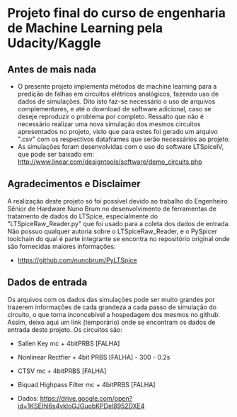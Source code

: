# Projeto final do curso de engenharia de Machine Learning pela Udacity/Kaggle

## Antes de mais nada
* O presente projeto implementa métodos de machine learning para a predição de falhas em circuitos elétricos analógicos, fazendo uso de dados de simulações. Dito isto faz-se necessário o uso de arquivos complementares, e até o download de software adicional, caso se deseje reproduzir o problema por completo.
Ressalto que não é necessário realizar uma nova simulação dos mesmos circuitos apresentados no projeto, visto que para estes foi gerado um arquivo ".csv" com os respectivos dataframes que serão necessários ao projeto.
* As simulações foram desenvolvidas com o uso do software LTSpiceIV, que pode ser baixado em: http://www.linear.com/designtools/software/demo_circuits.php

## Agradecimentos e Disclaimer
A realização deste projeto só foi possível devido ao trabalho do Engenheiro Sênior de Hardware Nuno Brum no desenvolvimento de ferramentas de tratamento de dados do LTSpice, especialmente do "LTSpiceRaw_Reader.py" que foi usado para a coleta dos dados de entrada.
Não possuo qualquer autoria sobre o LTSpiceRaw_Reader, e o PySpicer toolchain do qual é parte integrante se encontra no repositório original onde são fornecidas maiores informações:
* https://github.com/nunobrum/PyLTSpice

## Dados de entrada
Os arquivos com os dados das simulações pode ser muito grandes por trazerem informações de cada grandeza a cada passo de simulação do circuito, o que torna inconcebível a hospedagem dos mesmos no github. Assim, deixo aqui um link (temporário) onde se encontram os dados de entrada deste projeto.
Os circuitos são:
* Sallen Key mc + 4bitPRBS [FALHA]
* Nonlinear Rectfier + 4bit PRBS [FALHA] - 300 - 0.2s
* CTSV mc + 4bitPRBS [FALHA]
* Biquad Highpass Filter mc + 4bitPRBS [FALHA]

* Dados: https://drive.google.com/open?id=1KSEIhl6s4vkloGJGuobKPDel8952DXE4
